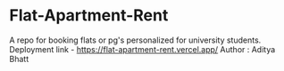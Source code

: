 # Flat-Apartment-Rent
A repo for booking flats or pg's personalized for university students.
Deployment link - https://flat-apartment-rent.vercel.app/
Author : Aditya Bhatt
